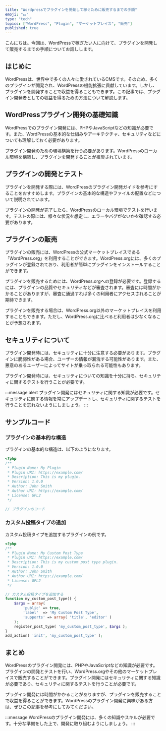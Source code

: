 ```yaml
---
title: "Wordpressでプラグインを開発して稼ぐために販売するまでの手順"
emoji: "💵"
type: "tech"
topics: ["WordPress", "Plugin", "マーケットプレイス", "販売"]
published: true
---
```


こんにちは。今回は、WordPressで稼ぎたい人に向けて、プラグインを開発して販売するまでの手順についてお話しします。

## はじめに

WordPressは、世界中で多くの人々に愛されているCMSです。そのため、多くのプラグインが開発され、WordPressの機能拡張に貢献しています。しかし、プラグインを開発することで収益を得ることもできます。この記事では、プラグイン開発者としての収益を得るための方法について解説します。

## WordPressプラグイン開発の基礎知識

WordPressでのプラグイン開発には、PHPやJavaScriptなどの知識が必要です。また、WordPressの基本的な仕組みやアーキテクチャ、セキュリティなどについても理解しておく必要があります。

プラグイン開発のための環境構築を行う必要があります。WordPressのローカル環境を構築し、プラグインを開発することが推奨されています。

## プラグインの開発とテスト

プラグインを開発する際には、WordPressのプラグイン開発ガイドを参考にすることをおすすめします。プラグインの基本的な構造やファイルの配置などについて説明されています。

プラグインの開発が完了したら、WordPressのローカル環境でテストを行います。テストの際には、様々な状況を想定し、エラーやバグがないかを確認する必要があります。

## プラグインの販売

プラグインの販売には、WordPressの公式マーケットプレイスである「WordPress.org」を利用することができます。WordPress.orgには、多くのプラグインが登録されており、利用者が簡単にプラグインをインストールすることができます。

プラグインを販売するためには、WordPress.orgへの登録が必要です。登録するには、プラグインの品質やセキュリティなどが審査されます。審査には時間がかかることがありますが、審査に通過すれば多くの利用者にアクセスされることが期待できます。

プラグインを販売する場合は、WordPress.org以外のマーケットプレイスを利用することもできます。ただし、WordPress.orgに比べると利用者は少なくなることが予想されます。

## セキュリティについて

プラグイン開発時には、セキュリティに十分に注意する必要があります。プラグインに脆弱性がある場合、ユーザーの情報が漏洩する可能性があります。また、悪意のあるユーザーによってサイトが乗っ取られる可能性もあります。

プラグイン開発時には、セキュリティについての知識を十分に持ち、セキュリティに関するテストを行うことが必要です。

:::message alert
プラグイン開発にはセキュリティに関する知識が必要です。セキュリティに関する情報を常にアップデートし、セキュリティに関するテストを行うことを忘れないようにしましょう。
:::

## サンプルコード

### プラグインの基本的な構造

プラグインの基本的な構造は、以下のようになります。

```php
<?php
/**
 * Plugin Name: My Plugin
 * Plugin URI: https://example.com/
 * Description: This is my plugin.
 * Version: 1.0.0
 * Author: John Smith
 * Author URI: https://example.com/
 * License: GPL2
 */

// プラグインのコード
```

### カスタム投稿タイプの追加

カスタム投稿タイプを追加するプラグインの例です。

```php
<?php
/**
 * Plugin Name: My Custom Post Type
 * Plugin URI: https://example.com/
 * Description: This is my custom post type plugin.
 * Version: 1.0.0
 * Author: John Smith
 * Author URI: https://example.com/
 * License: GPL2
 */

// カスタム投稿タイプを追加する
function my_custom_post_type() {
    $args = array(
        'public' => true,
        'label'  => 'My Custom Post Type',
        'supports' => array( 'title', 'editor' )
    );
    register_post_type( 'my_custom_post_type', $args );
}
add_action( 'init', 'my_custom_post_type' );
```

## まとめ

WordPressのプラグイン開発には、PHPやJavaScriptなどの知識が必要です。プラグインの開発とテストを行い、WordPress.orgやその他のマーケットプレイスで販売することができます。プラグイン開発にはセキュリティに関する知識が必要であり、セキュリティに関するテストを行うことが必要です。

プラグイン開発には時間がかかることがありますが、プラグインを販売することで収益を得ることができます。WordPressのプラグイン開発に興味がある方は、ぜひこの記事を参考にしてみてください。

:::message
WordPressのプラグイン開発には、多くの知識やスキルが必要です。十分な準備をした上で、開発に取り組むようにしましょう。
:::
